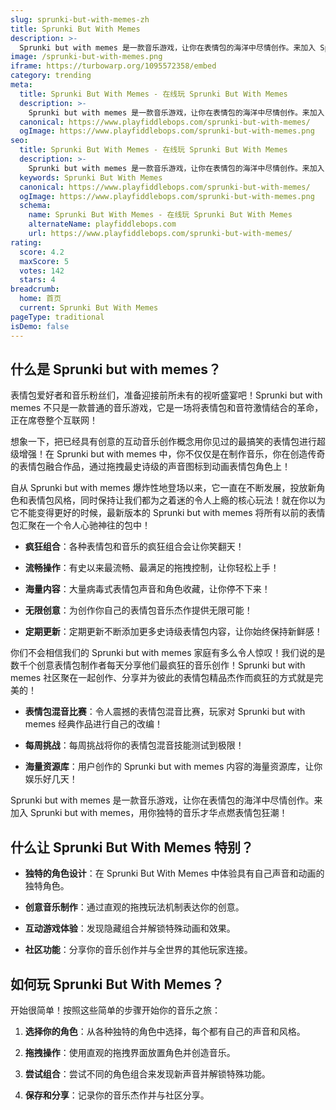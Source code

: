 ```yaml
---
slug: sprunki-but-with-memes-zh
title: Sprunki But With Memes
description: >-
  Sprunki but with memes 是一款音乐游戏，让你在表情包的海洋中尽情创作。来加入 Sprunki but with memes，用你独特的音乐才华点燃表情包狂潮！
image: /sprunki-but-with-memes.png
iframe: https://turbowarp.org/1095572358/embed
category: trending
meta:
  title: Sprunki But With Memes - 在线玩 Sprunki But With Memes
  description: >-
    Sprunki but with memes 是一款音乐游戏，让你在表情包的海洋中尽情创作。来加入 Sprunki but with memes，用你独特的音乐才华点燃表情包狂潮！
  canonical: https://www.playfiddlebops.com/sprunki-but-with-memes/
  ogImage: https://www.playfiddlebops.com/sprunki-but-with-memes.png
seo:
  title: Sprunki But With Memes - 在线玩 Sprunki But With Memes
  description: >-
    Sprunki but with memes 是一款音乐游戏，让你在表情包的海洋中尽情创作。来加入 Sprunki but with memes，用你独特的音乐才华点燃表情包狂潮！
  keywords: Sprunki But With Memes
  canonical: https://www.playfiddlebops.com/sprunki-but-with-memes/
  ogImage: https://www.playfiddlebops.com/sprunki-but-with-memes.png
  schema:
    name: Sprunki But With Memes - 在线玩 Sprunki But With Memes
    alternateName: playfiddlebops.com
    url: https://www.playfiddlebops.com/sprunki-but-with-memes/
rating:
  score: 4.2
  maxScore: 5
  votes: 142
  stars: 4
breadcrumb:
  home: 首页
  current: Sprunki But With Memes
pageType: traditional
isDemo: false
---
```


## 什么是 Sprunki but with memes？

表情包爱好者和音乐粉丝们，准备迎接前所未有的视听盛宴吧！Sprunki but with memes 不只是一款普通的音乐游戏，它是一场将表情包和音符激情结合的革命，正在席卷整个互联网！

想象一下，把已经具有创意的互动音乐创作概念用你见过的最搞笑的表情包进行超级增强！在 Sprunki but with memes 中，你不仅仅是在制作音乐，你在创造传奇的表情包融合作品，通过拖拽最史诗级的声音图标到动画表情包角色上！

自从 Sprunki but with memes 爆炸性地登场以来，它一直在不断发展，投放新角色和表情包风格，同时保持让我们都为之着迷的令人上瘾的核心玩法！就在你以为它不能变得更好的时候，最新版本的 Sprunki but with memes 将所有以前的表情包汇聚在一个令人心驰神往的包中！

- **疯狂组合**：各种表情包和音乐的疯狂组合会让你笑翻天！

- **流畅操作**：有史以来最流畅、最满足的拖拽控制，让你轻松上手！

- **海量内容**：大量病毒式表情包声音和角色收藏，让你停不下来！

- **无限创意**：为创作你自己的表情包音乐杰作提供无限可能！

- **定期更新**：定期更新不断添加更多史诗级表情包内容，让你始终保持新鲜感！

你们不会相信我们的 Sprunki but with memes 家庭有多么令人惊叹！我们说的是数千个创意表情包制作者每天分享他们最疯狂的音乐创作！Sprunki but with memes 社区聚在一起创作、分享并为彼此的表情包精品杰作而疯狂的方式就是完美的！

- **表情包混音比赛**：令人震撼的表情包混音比赛，玩家对 Sprunki but with memes 经典作品进行自己的改编！

- **每周挑战**：每周挑战将你的表情包混音技能测试到极限！

- **海量资源库**：用户创作的 Sprunki but with memes 内容的海量资源库，让你娱乐好几天！

Sprunki but with memes 是一款音乐游戏，让你在表情包的海洋中尽情创作。来加入 Sprunki but with memes，用你独特的音乐才华点燃表情包狂潮！

## 什么让 Sprunki But With Memes 特别？

- **独特的角色设计**：在 Sprunki But With Memes 中体验具有自己声音和动画的独特角色。

- **创意音乐制作**：通过直观的拖拽玩法机制表达你的创意。

- **互动游戏体验**：发现隐藏组合并解锁特殊动画和效果。

- **社区功能**：分享你的音乐创作并与全世界的其他玩家连接。

## 如何玩 Sprunki But With Memes？

开始很简单！按照这些简单的步骤开始你的音乐之旅：

1. **选择你的角色**：从各种独特的角色中选择，每个都有自己的声音和风格。

1. **拖拽操作**：使用直观的拖拽界面放置角色并创造音乐。

1. **尝试组合**：尝试不同的角色组合来发现新声音并解锁特殊功能。

1. **保存和分享**：记录你的音乐杰作并与社区分享。